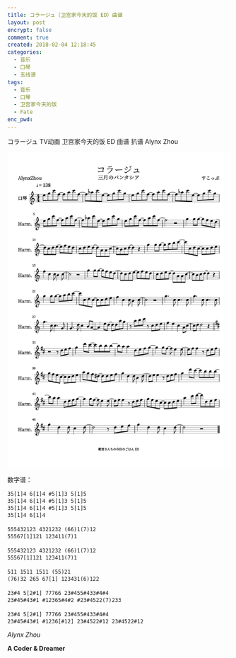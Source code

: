 ```yaml
---
title: コラージュ（卫宫家今天的饭 ED）曲谱
layout: post
encrypt: false
comment: true
created: 2018-02-04 12:18:45
categories:
  - 音乐
  - 口琴
  - 五线谱
tags:
  - 音乐
  - 口琴
  - 卫宫家今天的饭
  - Fate
enc_pwd:
---
```

コラージュ TV动画 卫宫家今天的饭 ED 曲谱 扒谱 Alynx Zhou

<!--more-->

![コラージュ.png](./コラージュ.png)

数字谱：

```
35[1]4 6[1]4 #5[1]3 5[1]5
35[1]4 6[1]4 #5[1]3 5[1]5
35[1]4 6[1]4 #5[1]3 5[1]5
35[1]4 6[1]4

555432123 4321232 (66)1(7)12
55567[1]121 123411(7)1

555432123 4321232 (66)1(7)12
55567[1]121 123411(7)1

511 1511 1511 (55)21
(76)32 265 67[1] 123431(6)122

23#4 5[2#1] 77766 23#455#433#4#4
23#45#43#1 #12365#4#2 #23#4522(7)233

23#4 5[2#1] 77766 23#455#433#4#4
23#45#43#1 #1236[#12] 23#4522#12 23#4522#12
```

*Alynx Zhou*

**A Coder & Dreamer**
